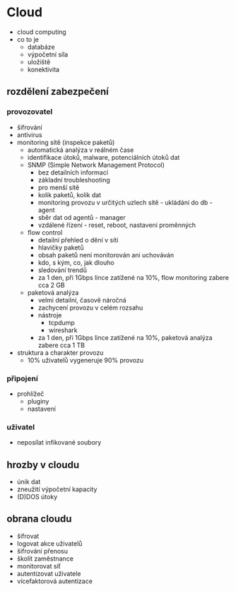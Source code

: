 # Cloud

- cloud computing
- co to je
  - databáze
  - výpočetní síla
  - uložiště
  - konektivita

## rozdělení zabezpečení

### provozovatel 

  - šifrování
  - antivirus
  - monitoring sítě (inspekce paketů)
    - automatická analýza v reálném čase
    - identifikace útoků, malware, potenciálních útoků dat
    - SNMP (Simple Network Management Protocol)
      - bez detailních informací
      - základní troubleshooting
      - pro menší sítě
      - kolik paketů, kolik dat
      - monitoring provozu v určitých uzlech sítě - ukládání do db - agent
      - sběr dat od agentů - manager
      - vzdálené řízení - reset, reboot, nastavení proměnných
    - flow control
      - detailní přehled o dění v síti
      - hlavičky paketů
      - obsah paketů není monitorován ani uchováván
      - kdo, s kým, co, jak dlouho
      - sledování trendů
      - za 1 den, při 1Gbps lince zatížené na 10%, flow monitoring zabere cca 2 GB
    - paketová analýza
      - velmi detailní, časově náročná
      - zachycení provozu v celém rozsahu
      - nástroje
        - tcpdump
        - wireshark
      - za 1 den, při 1Gbps lince zatížené na 10%, paketová analýza zabere cca 1 TB
  - struktura a charakter provozu
    - 10% uživatelů vygeneruje 90% provozu

### připojení

  - prohlížeč
    - pluginy
    - nastavení

### uživatel

- neposílat infikované soubory

## hrozby v cloudu

- únik dat
- zneužití výpočetní kapacity
- (D)DOS útoky

## obrana cloudu

- šifrovat
- logovat akce uživatelů
- šifrování přenosu
- školit zaměstnance
- monitorovat síť
- autentizovat uživatele
- vícefaktorová autentizace
